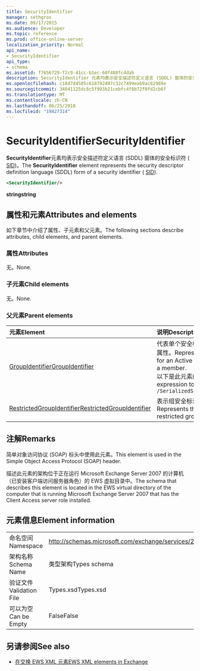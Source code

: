 ```yaml
---
title: SecurityIdentifier
manager: sethgros
ms.date: 09/17/2015
ms.audience: Developer
ms.topic: reference
ms.prod: office-online-server
localization_priority: Normal
api_name:
- SecurityIdentifier
api_type:
- schema
ms.assetid: f7656729-f2c9-41cc-b1ec-60f480fc4dab
description: SecurityIdentifier 元素均表示安全描述符定义语言 (SDDL) 窗体的安全标识符 (SID)。
ms.openlocfilehash: c18d7d4505c618792497c32c7499eab9ac82989e
ms.sourcegitcommit: 34041125dc8c5f993b21cebfc4f8b72f0fd2cb6f
ms.translationtype: MT
ms.contentlocale: zh-CN
ms.lasthandoff: 06/25/2018
ms.locfileid: "19827314"
---
```

# <a name="securityidentifier"></a><span data-ttu-id="f74a5-103">SecurityIdentifier</span><span class="sxs-lookup"><span data-stu-id="f74a5-103">SecurityIdentifier</span></span>

<span data-ttu-id="f74a5-104">**SecurityIdentifier**元素均表示安全描述符定义语言 (SDDL) 窗体的安全标识符 ( [SID](sid.md))。</span><span class="sxs-lookup"><span data-stu-id="f74a5-104">The **SecurityIdentifier** element represents the security descriptor definition language (SDDL) form of a security identifier ( [SID](sid.md)).</span></span>
  
```xml
<SecurityIdentifier/>
```

 <span data-ttu-id="f74a5-105">**string**</span><span class="sxs-lookup"><span data-stu-id="f74a5-105">**string**</span></span>
## <a name="attributes-and-elements"></a><span data-ttu-id="f74a5-106">属性和元素</span><span class="sxs-lookup"><span data-stu-id="f74a5-106">Attributes and elements</span></span>

<span data-ttu-id="f74a5-107">如下章节中介绍了属性、子元素和父元素。</span><span class="sxs-lookup"><span data-stu-id="f74a5-107">The following sections describe attributes, child elements, and parent elements.</span></span>
  
### <a name="attributes"></a><span data-ttu-id="f74a5-108">属性</span><span class="sxs-lookup"><span data-stu-id="f74a5-108">Attributes</span></span>

<span data-ttu-id="f74a5-109">无。</span><span class="sxs-lookup"><span data-stu-id="f74a5-109">None.</span></span>
  
### <a name="child-elements"></a><span data-ttu-id="f74a5-110">子元素</span><span class="sxs-lookup"><span data-stu-id="f74a5-110">Child elements</span></span>

<span data-ttu-id="f74a5-111">无。</span><span class="sxs-lookup"><span data-stu-id="f74a5-111">None.</span></span>
  
### <a name="parent-elements"></a><span data-ttu-id="f74a5-112">父元素</span><span class="sxs-lookup"><span data-stu-id="f74a5-112">Parent elements</span></span>

|<span data-ttu-id="f74a5-113">**元素**</span><span class="sxs-lookup"><span data-stu-id="f74a5-113">**Element**</span></span>|<span data-ttu-id="f74a5-114">**说明**</span><span class="sxs-lookup"><span data-stu-id="f74a5-114">**Description**</span></span>|
|:-----|:-----|
|[<span data-ttu-id="f74a5-115">GroupIdentifier</span><span class="sxs-lookup"><span data-stu-id="f74a5-115">GroupIdentifier</span></span>](groupidentifier.md) <br/> |<span data-ttu-id="f74a5-116">代表单个安全标识符和 Active Directory 对象所在的组帐户成员属性。</span><span class="sxs-lookup"><span data-stu-id="f74a5-116">Represents a single security identifier and attribute for an Active Directory object group of which the account is a member.</span></span>  <br/> <span data-ttu-id="f74a5-117">以下是此元素的 XPath 表达式：</span><span class="sxs-lookup"><span data-stu-id="f74a5-117">The following is the XPath expression to this element:</span></span>  <br/>  `/SerializedSecurityContext/GroupSids/GroupIdentifier[i]` <br/> |
|[<span data-ttu-id="f74a5-118">RestrictedGroupIdentifier</span><span class="sxs-lookup"><span data-stu-id="f74a5-118">RestrictedGroupIdentifier</span></span>](restrictedgroupidentifier.md) <br/> |<span data-ttu-id="f74a5-119">表示组安全标识符和用户令牌内受限制的组的属性。</span><span class="sxs-lookup"><span data-stu-id="f74a5-119">Represents the group security identifier and attributes for a restricted group within a user token.</span></span>  <br/> |
   
## <a name="remarks"></a><span data-ttu-id="f74a5-120">注解</span><span class="sxs-lookup"><span data-stu-id="f74a5-120">Remarks</span></span>

<span data-ttu-id="f74a5-121">简单对象访问协议 (SOAP) 标头中使用此元素。</span><span class="sxs-lookup"><span data-stu-id="f74a5-121">This element is used in the Simple Object Access Protocol (SOAP) header.</span></span>
  
<span data-ttu-id="f74a5-122">描述此元素的架构位于正在运行 Microsoft Exchange Server 2007 的计算机（已安装客户端访问服务器角色）的 EWS 虚拟目录中。</span><span class="sxs-lookup"><span data-stu-id="f74a5-122">The schema that describes this element is located in the EWS virtual directory of the computer that is running Microsoft Exchange Server 2007 that has the Client Access server role installed.</span></span>
  
## <a name="element-information"></a><span data-ttu-id="f74a5-123">元素信息</span><span class="sxs-lookup"><span data-stu-id="f74a5-123">Element information</span></span>

|||
|:-----|:-----|
|<span data-ttu-id="f74a5-124">命名空间</span><span class="sxs-lookup"><span data-stu-id="f74a5-124">Namespace</span></span>  <br/> |http://schemas.microsoft.com/exchange/services/2006/types  <br/> |
|<span data-ttu-id="f74a5-125">架构名称</span><span class="sxs-lookup"><span data-stu-id="f74a5-125">Schema Name</span></span>  <br/> |<span data-ttu-id="f74a5-126">类型架构</span><span class="sxs-lookup"><span data-stu-id="f74a5-126">Types schema</span></span>  <br/> |
|<span data-ttu-id="f74a5-127">验证文件</span><span class="sxs-lookup"><span data-stu-id="f74a5-127">Validation File</span></span>  <br/> |<span data-ttu-id="f74a5-128">Types.xsd</span><span class="sxs-lookup"><span data-stu-id="f74a5-128">Types.xsd</span></span>  <br/> |
|<span data-ttu-id="f74a5-129">可以为空</span><span class="sxs-lookup"><span data-stu-id="f74a5-129">Can be Empty</span></span>  <br/> |<span data-ttu-id="f74a5-130">False</span><span class="sxs-lookup"><span data-stu-id="f74a5-130">False</span></span>  <br/> |
   
## <a name="see-also"></a><span data-ttu-id="f74a5-131">另请参阅</span><span class="sxs-lookup"><span data-stu-id="f74a5-131">See also</span></span>



- [<span data-ttu-id="f74a5-132">在交换 EWS XML 元素</span><span class="sxs-lookup"><span data-stu-id="f74a5-132">EWS XML elements in Exchange</span></span>](ews-xml-elements-in-exchange.md)

